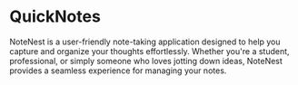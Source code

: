 # QuickNotes
NoteNest is a user-friendly note-taking application designed to help you capture and organize your thoughts effortlessly. Whether you're a student, professional, or simply someone who loves jotting down ideas, NoteNest provides a seamless experience for managing your notes.
